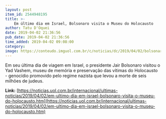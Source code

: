 ```yaml
---
layout: post
item_id: 2544948195
title: >-
    Em último dia em Israel, Bolsonaro visita o Museu do Holocausto
author: Tatu D'Oquei
date: 2019-04-02 21:36:56
pub_date: 2019-04-02 21:36:56
time_added: 2019-04-02 09:08:00
category: 
image: https://conteudo.imguol.com.br/c/noticias/dc/2019/04/02/bolsonaro-no-muro-das-lamentacoes-nesta-segunda-feira-visita-ao-local-ao-lado-de-netanyahu-e-vista-por-alguns-como-apoio-tacito-a-soberania-de-israel-sobre-jerusalem-oriental-1554201218700_v2_750x421.jpg
---
```


Em seu última dia de viagem em Israel, o presidente Jair Bolsonaro visitou o Yad Vashem, museu de memória e preservação das vítimas do Holocausto - genocídio promovido pelo regime nazista que levou a morte de seis milhões de judeus.

**Link:** [https://noticias.uol.com.br/internacional/ultimas-noticias/2019/04/02/em-ultimo-dia-em-israel-bolsonaro-visita-o-museu-do-holocausto.htm](https://noticias.uol.com.br/internacional/ultimas-noticias/2019/04/02/em-ultimo-dia-em-israel-bolsonaro-visita-o-museu-do-holocausto.htm)

